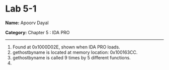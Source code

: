 # Lab 5-1

**Name:** Apoorv Dayal

**Category:** Chapter 5 : IDA PRO

----------------------------------------------------------------------

1. Found at 0x1000D02E, shown when IDA PRO loads.
2. gethostbyname is located at memory location: 0x100163CC.
3. gethostbyname is called 9 times by 5 different functions.
4.   
